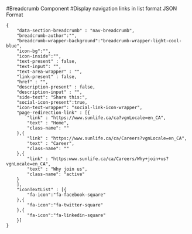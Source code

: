 #Breadcrumb Component
#Display navigation links in list format
JSON Format
```
{
    "data-section-breadcrumb" : "nav-breadcrumb",
    "breadcrumb-author":"",
    "breadcrumb-wrapper-background":"breadcrumb-wrapper-light-cool-blue",
    "icon-bg":"",
    "icon-inside":"",
    "text-present" : false,
    "text-input": "",
    "text-area-wrapper" : "",
    "link-present" : false,
    "href" : "",
    "description-present" : false,
    "description-input" : "",
    "side-text": "Share this:",
    "social-icon-present":true, 
    "icon-text-wrapper": "social-link-icon-wrapper",
    "page-redirection-link" : [{
        "link" : "https://www.sunlife.ca/ca?vgnLocale=en_CA",
        "text" : "Home",
        "class-name": ""
    },{
        "link" : "https://www.sunlife.ca/ca/Careers?vgnLocale=en_CA",
        "text" : "Career",
        "class-name": ""
    },{
        "link" : "https:www.sunlife.ca/ca/Careers/Why+join+us?vgnLocale=en_CA",
        "text" : "Why join us",
        "class-name": "active"
    }
    ],
    "iconTextList" : [{
        "fa-icon":"fa-facebook-square"
    },{
        "fa-icon":"fa-twitter-square"
    },{
        "fa-icon":"fa-linkedin-square"
    }]
}
```
<!-- Classes available for "breadcrumb-wrapper-background" are "breadcrumb-wrapper-light-cool-blue","breadcrumb-wrapper-cool-blue" and links colors are changed accordingly -->

<!-- Icons and share-links available for "social-links" are "fa-facebook-square" and "shareFB()" ,"fa-twitter-square" and "shareTwitter()" ,"fa-linkedin-square" and "shareLinkedIn()" respectively -->

<!--Variations available for "social-icon-present" are true and false -->

<!-- For "breadcrumb-athor" available class is "breadcrumb-autor" which is only for authoring. -->